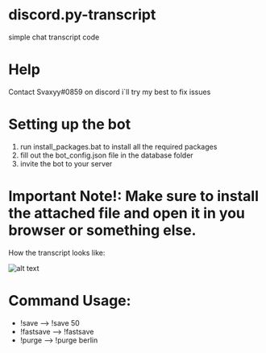 # discord.py-transcript
simple chat transcript code

# Help

Contact Svaxyy#0859 on discord i`ll try my best to fix issues

# Setting up the bot

1. run install_packages.bat to install all the required packages
2. fill out the bot_config.json file in the database folder
3. invite the bot to your server

# Important Note!: Make sure to install the attached file and open it in you browser or something else.

How the transcript looks like:

![alt text](https://cdn.discordapp.com/attachments/863516880571596801/865706746264551434/unknown.png)

# Command Usage:

 - !save <amount of messages>   --> !save 50
 - !fastsave                    --> !fastsave
 - !purge <timezone>            --> !purge berlin
